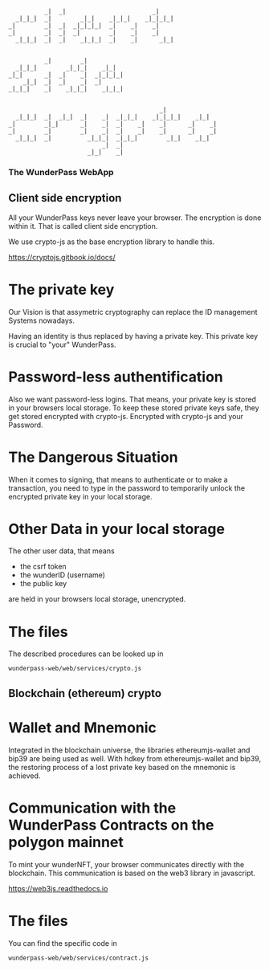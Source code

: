 
	                                                
	          _|  _|                        _|      
	  _|_|_|  _|        _|_|    _|_|_|    _|_|_|_|  
	_|        _|  _|  _|_|_|_|  _|    _|    _|      
	_|        _|  _|  _|        _|    _|    _|      
	  _|_|_|  _|  _|    _|_|_|  _|    _|      _|_|  
	                                                
	                                  
	          _|        _|            
	  _|_|_|        _|_|_|    _|_|    
	_|_|      _|  _|    _|  _|_|_|_|  
	    _|_|  _|  _|    _|  _|        
	_|_|_|    _|    _|_|_|    _|_|_|  
	                                  
	                                                            
	                                          _|                
	  _|_|_|  _|  _|_|  _|    _|  _|_|_|    _|_|_|_|    _|_|    
	_|        _|_|      _|    _|  _|    _|    _|      _|    _|  
	_|        _|        _|    _|  _|    _|    _|      _|    _|  
	  _|_|_|  _|          _|_|_|  _|_|_|        _|_|    _|_|    
	                          _|  _|                            
	                      _|_|    _|                          


### The WunderPass WebApp

## Client side encryption

All your WunderPass keys never leave your browser.
The encryption is done within it. That is called client side encryption.

We use crypto-js as the base encryption library to handle this. 

https://cryptojs.gitbook.io/docs/

# The private key

Our Vision is that assymetric cryptography can replace the ID management Systems 
nowadays.

Having an identity is thus replaced by having a private key.
This private key is crucial to "your" WunderPass.

# Password-less authentification

Also we want password-less logins. That means, your private key is stored in your
browsers local storage. To keep these stored private keys safe, they get stored
encrypted with crypto-js. Encrypted with crypto-js and your Password.

# The Dangerous Situation

When it comes to signing, that means to authenticate or to make a transaction, 
you need to type in the password to temporarily unlock the encrypted private 
key in your local storage. 

# Other Data in your local storage

The other user data, that means 
* the csrf token
* the wunderID (username)
* the public key
 
are held in your browsers local storage, unencrypted.

# The files

The described procedures can be looked up in 

    wunderpass-web/web/services/crypto.js


## Blockchain (ethereum) crypto

# Wallet and Mnemonic

Integrated in the blockchain universe, the libraries ethereumjs-wallet and bip39 
are being used as well. 
With hdkey from ethereumjs-wallet and bip39, the restoring process of a lost private 
key based on the mnemonic is achieved. 

# Communication with the WunderPass Contracts on the polygon mainnet

To mint your wunderNFT, your browser communicates directly with the blockchain.
This communication is based on the web3 library in javascript.

https://web3js.readthedocs.io

# The files

You can find the specific code in

    wunderpass-web/web/services/contract.js
